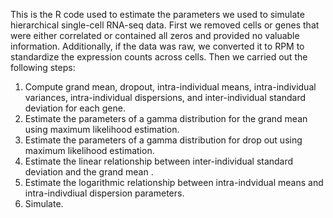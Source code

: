 This is the R code used to estimate the parameters we used to simulate hierarchical single-cell RNA-seq data. First we removed cells or genes that were either correlated or contained all zeros and provided no valuable information. Additionally, if the data was raw, we converted it to RPM to standardize the expression counts across cells. Then we carried out the following steps:

  1) Compute grand mean, dropout, intra-individual means, intra-individual variances, intra-individual dispersions, and inter-individual standard deviation for each gene.
  2) Estimate the parameters of a gamma distribution for the grand mean using maximum likelihood estimation.
  3) Estimate the parameters of a gamma distribution for drop out using maximum likelihood estimation.
  4) Estimate the linear relationship between inter-individual standard deviation and the grand mean .
  5) Estimate the logarithmic relationship between intra-indvidual means and intra-indivdiual dispersion parameters. 
  6) Simulate.

